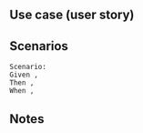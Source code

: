 ## Use case (user story)
<!-- 
  Please provide a business/use case for this change.
  
  E.g:
    As a developer using html.js,
    I want html.js to be built on DOM standards,
    In order to be awesome.
->
```
As a ,
I want to ,
In order to .
```

## Description
<!--
  Please provide a brief description of what you're proposing
-->


## Scenarios
<!--
   Please provide as detailed of scenarios as possible,
   to help the maintainers quickly understand what you're proposing
   
   E.g:
   
   Scenario: I am using html.js in the browser
   Given I import html.js in the browser
   When I use the `html` import,
   I want the return value to contain the output DOM tree,
      and the return value to contain the generated template
   In order to be able to inject the template directly into the DOM,
        and to be able to re-use the template later. 
-->

```gherkin
Scenario:
Given ,
Then ,
When ,
```

## Notes
<!-- 
  Provide any other details you would like to provide 
-->
